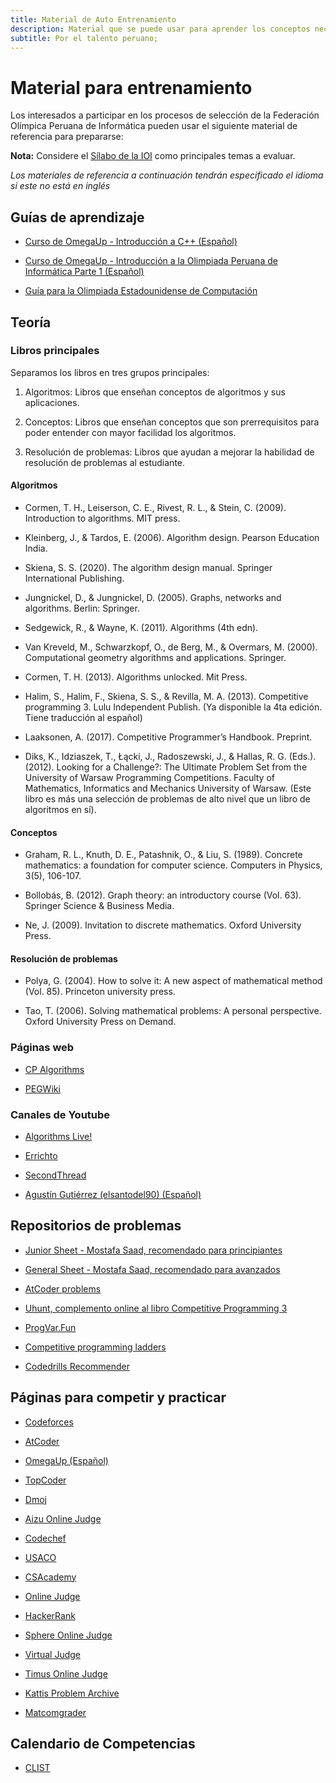 ```yaml
---
title: Material de Auto Entrenamiento
description: Material que se puede usar para aprender los conceptos necesarios para resolver problemas de competencias de programación (la mayoría de referencias son en inglés, pero hay algunas en español)
subtitle: Por el talento peruano;
---
```


# Material para entrenamiento

Los interesados a participar en los procesos de selección de la Federación Olímpica Peruana de Informática pueden usar el siguiente material de referencia para prepararse:

**Nota:** Considere el [Sílabo de la IOI](https://people.ksp.sk/~misof/ioi-syllabus/) como principales temas a evaluar.

*Los materiales de referencia a continuación tendrán especificado el idioma si este no está en inglés*

## Guías de aprendizaje

- [Curso de OmegaUp - Introducción a C++ (Español)](https://omegaup.com/course/introduccion_a_cpp/)

- [Curso de OmegaUp - Introducción a la Olimpiada Peruana de Informática Parte 1 (Español)](https://omegaup.com/course/intro-opi-p1/)

- [Guía para la Olimpiada Estadounidense de Computación](https://usaco.guide/dashboard/)

## Teoría

### Libros principales

Separamos los libros en tres grupos principales:

 1. Algoritmos: Libros que enseñan conceptos de algoritmos y sus aplicaciones.

 2. Conceptos: Libros que enseñan conceptos que son prerrequisitos para poder entender con mayor facilidad los algoritmos.

 3. Resolución de problemas: Libros que ayudan a mejorar la habilidad de resolución de problemas al estudiante.

#### Algoritmos

- Cormen, T. H., Leiserson, C. E., Rivest, R. L., & Stein, C. (2009). Introduction to algorithms. MIT press.

- Kleinberg, J., & Tardos, E. (2006). Algorithm design. Pearson Education India.

- Skiena, S. S. (2020). The algorithm design manual. Springer International Publishing.

- Jungnickel, D., & Jungnickel, D. (2005). Graphs, networks and algorithms. Berlin: Springer.

- Sedgewick, R., & Wayne, K. (2011). Algorithms (4th edn).

- Van Kreveld, M., Schwarzkopf, O., de Berg, M., & Overmars, M. (2000). Computational geometry algorithms and applications. Springer.

- Cormen, T. H. (2013). Algorithms unlocked. Mit Press.

- Halim, S., Halim, F., Skiena, S. S., & Revilla, M. A. (2013). Competitive programming 3. Lulu Independent Publish. (Ya disponible la 4ta edición. Tiene traducción al español)

- Laaksonen, A. (2017). Competitive Programmer’s Handbook. Preprint.

- Diks, K., Idziaszek, T., Łącki, J., Radoszewski, J., & Hallas, R. G. (Eds.). (2012). Looking for a Challenge?: The Ultimate Problem Set from the University of Warsaw Programming Competitions. Faculty of Mathematics, Informatics and Mechanics University of Warsaw. (Este libro es más una selección de problemas de alto nivel que un libro de algoritmos en sí).

#### Conceptos

- Graham, R. L., Knuth, D. E., Patashnik, O., & Liu, S. (1989). Concrete mathematics: a foundation for computer science. Computers in Physics, 3(5), 106-107.

- Bollobás, B. (2012). Graph theory: an introductory course (Vol. 63). Springer Science & Business Media.

- Ne, J. (2009). Invitation to discrete mathematics. Oxford University Press.

#### Resolución de problemas

- Polya, G. (2004). How to solve it: A new aspect of mathematical method (Vol. 85). Princeton university press.

- Tao, T. (2006). Solving mathematical problems: A personal perspective. Oxford University Press on Demand.

### Páginas web

- [CP Algorithms](https://cp-algorithms.com/)

- [PEGWiki](http://wcipeg.com/wiki/Special:AllPages)

### Canales de Youtube

- [Algorithms Live!](https://www.youtube.com/channel/UCBLr7ISa_YDy5qeATupf26w)

- [Errichto](https://www.youtube.com/channel/UC2D_ekI79trchAxgRq5mwpQ)

- [SecondThread](https://www.youtube.com/channel/UCXbCohpE9IoVQUD2Ifg1d1g)

- [Agustín Gutiérrez (elsantodel90) (Español)](https://www.youtube.com/channel/UCqF1Y3wsJc-JhE9EusFyCHA)

## Repositorios de problemas

- [Junior Sheet - Mostafa Saad, recomendado para principiantes](https://codeforces.com/blog/entry/65133)

- [General Sheet - Mostafa Saad, recomendado para avanzados](https://codeforces.com/blog/entry/79231)

- [AtCoder problems](https://kenkoooo.com/atcoder#/table/)

- [Uhunt, complemento online al libro Competitive Programming 3](https://uhunt.onlinejudge.org/)

- [ProgVar.Fun](https://progvar.fun/)

- [Competitive programming ladders](https://codeforces.com/blog/entry/81912)

- [Codedrills Recommender](https://recommender.codedrills.io/)

## Páginas para competir y practicar

- [Codeforces](https://codeforces.com/)

- [AtCoder](https://atcoder.jp/)

- [OmegaUp (Español)](https://omegaup.com/)

- [TopCoder](https://arena.topcoder.com/index.html#/u/dashboard)

- [Dmoj](https://dmoj.ca/)

- [Aizu Online Judge](https://judge.u-aizu.ac.jp/onlinejudge/index.jsp)

- [Codechef](https://www.codechef.com/)

- [USACO](http://usaco.org/)

- [CSAcademy](https://csacademy.com/)

- [Online Judge](https://onlinejudge.org/index.php)

- [HackerRank](https://www.hackerrank.com/)

- [Sphere Online Judge](https://www.spoj.com/)

- [Virtual Judge](https://vjudge.net/)

- [Timus Online Judge](https://acm.timus.ru/)

- [Kattis Problem Archive](https://open.kattis.com/)

- [Matcomgrader](https://matcomgrader.com/)

## Calendario de Competencias

- [CLIST](https://clist.by/)
